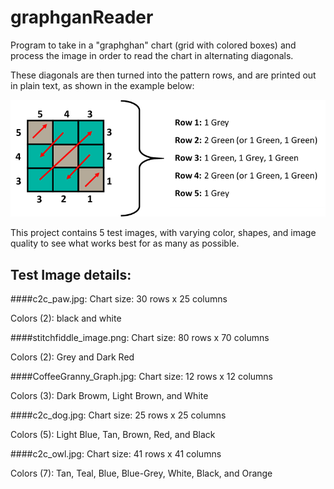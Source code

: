 # graphganReader
Program to take in a "graphghan" chart (grid with colored boxes) and process the image in order to read the chart in alternating diagonals.

These diagonals are then turned into the pattern rows, and are printed out in plain text, as shown in the example below:

![Example Graphghan Conversion](example.png)

This project contains 5 test images, with varying color, shapes, and image quality to see what works best for as many as possible.

## Test Image details:

####c2c_paw.jpg:
   Chart size:  30 rows x 25 columns
   
   Colors (2): black and white

####stitchfiddle_image.png:
   Chart size: 80 rows x 70 columns
   
   Colors (2): Grey and Dark Red

####CoffeeGranny_Graph.jpg:
   Chart size: 12 rows x 12 columns
   
   Colors (3): Dark Browm, Light  Brown, and White

####c2c_dog.jpg:
   Chart size: 25 rows x 25 columns
   
   Colors (5): Light Blue, Tan, Brown, Red, and Black
             
####c2c_owl.jpg:
   Chart size: 41 rows x 41 columns
   
   Colors (7): Tan, Teal, Blue, Blue-Grey, White, Black, and Orange
